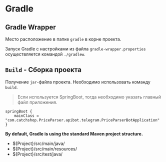 # Gradle

## Gradle Wrapper
Место расположение в папке `gradle` в корне проекта.

Запуск Gradle с настройками из файла `gradle-wrapper.properties` осуществляется командой `./gradlew`.

## `Build` - Сборка проекта
Получение `jar`-файла проекта. Необходимо использовать команду `build`.

> Если используется SpringBoot, тогда необходимо указать главный файл приложения.

```properties
springBoot {
	mainClass = "com.catchshop.PriceParser.apibot.telegram.PriceParserBotApplication"
}
```

**By default, Gradle is using the standard Maven project structure.**

- ${Project}/src/main/java/
- ${Project}/src/main/resources/
- ${Project}/src/test/java/
